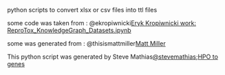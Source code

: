 python scripts to convert xlsx or csv files into ttl files

some code was taken from : @ekropiwnicki[Eryk Kropiwnicki work: ReproTox_KnowledgeGraph_Datasets.ipynb](https://github.com/MaayanLab/ReproTox/blob/main/ReproTox_KnowledgeGraph_Datasets.ipynb)

some was generated from : @thisismattmiller[Matt Miller](https://github.com/SemanticLab/simple-csv-to-rdf/blob/master/convert.py)

This python script was generated by Steve Mathias[@stevemathias](https://github.com/stevemathias);[HPO to genes](https://github.com/nih-cfde/ReproToxTables/blob/main/IDG/python/HPO_to_genes.py)
